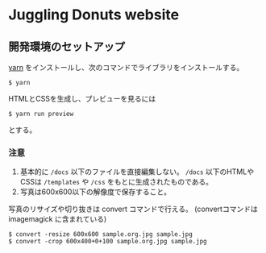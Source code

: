# Juggling Donuts website
## 開発環境のセットアップ
[yarn]() をインストールし、次のコマンドでライブラリをインストールする。

```
$ yarn
```

HTMLとCSSを生成し、プレビューを見るには

```
$ yarn run preview
```

とする。

### 注意
1. 基本的に `/docs` 以下のファイルを直接編集しない。 `/docs` 以下のHTMLやCSSは `/templates` や `/css` をもとに生成されたものである。
2. 写真は600x600以下の解像度で保存すること。

写真のリサイズや切り抜きは convert コマンドで行える。 (convertコマンドは imagemagick に含まれている)

```
$ convert -resize 600x600 sample.org.jpg sample.jpg
$ convert -crop 600x400+0+100 sample.org.jpg sample.jpg
```
